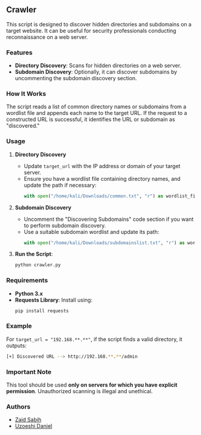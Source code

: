 ## Crawler

This script is designed to discover hidden directories and subdomains on a target website. It can be useful for security professionals conducting reconnaissance on a web server.

### Features

- **Directory Discovery**: Scans for hidden directories on a web server.
- **Subdomain Discovery**: Optionally, it can discover subdomains by uncommenting the subdomain discovery section.

### How It Works

The script reads a list of common directory names or subdomains from a wordlist file and appends each name to the target URL. If the request to a constructed URL is successful, it identifies the URL or subdomain as "discovered."

### Usage

1. **Directory Discovery**
   - Update `target_url` with the IP address or domain of your target server.
   - Ensure you have a wordlist file containing directory names, and update the path if necessary:
     ```python
     with open("/home/kali/Downloads/common.txt", "r") as wordlist_file:
     ```

2. **Subdomain Discovery**
   - Uncomment the "Discovering Subdomains" code section if you want to perform subdomain discovery.
   - Use a suitable subdomain wordlist and update its path:
     ```python
     with open("/home/kali/Downloads/subdomainslist.txt", "r") as wordlist_file:
     ```

3. **Run the Script**:
   ```bash
   python crawler.py
   ```

### Requirements

- **Python 3.x**
- **Requests Library**: Install using:
  ```bash
  pip install requests
  ```

### Example

For `target_url = "192.168.**.**"`, if the script finds a valid directory, it outputs:
```bash
[+] Discovered URL --> http://192.168.**.**/admin
```

### Important Note
This tool should be used **only on servers for which you have explicit permission**. Unauthorized scanning is illegal and unethical.

### Authors

- [Zaid Sabih](https://ie.linkedin.com/in/zaid-sabih-al-quraishi-5444a6127)
- [Uzoeshi Daniel](https://www.linkedin.com/in/daniel-ikenna-33b709235)
